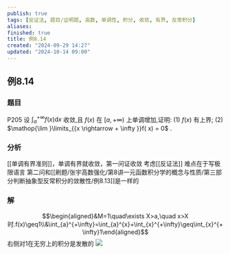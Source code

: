 ```yaml
---
publish: true
tags: [反证法, 题目/证明题, 高数, 单调性, 积分, 收敛, 有界, 反常积分]
aliases: 
finished: true
title: 例8.14
created: "2024-09-29 14:27"
updated: "2024-10-14 09:00"
---
```

## 例8.14
### 题目
P205 设 ${\int }_{a}^{+\infty }f( x) \mathrm{d}x$ 收敛,且 $f( x)$ 在 $\lbrack a, + \infty )$ 上单调增加,证明:
(1) $f( x)$ 有上界;
(2) $\mathop{\lim }\limits_{{x \rightarrow + \infty }}f( x) = 0$ .
### 分析
[[单调有界准则]]，单调有界就收敛，第一问证收敛
考虑[[反证法]]
难点在于写极限语言
第二问和[[刷题/张宇高数强化/第8讲一元函数积分学的概念与性质/第三部分判断抽象型反常积分的敛散性/例8.13]]是一样的
### 解
$$\begin{aligned}&M=1\quad\exists X>a,\quad x>X时.f(x)\geq1\\&\int_{a}^{+\infty}=\int_{a}^{x}+\int_{x}^{+\infty}\geq\int_{x}^{+\infty}1\end{aligned}$$
右侧对1在无穷上的积分是发散的
![](https://img.hwenyi.tech/202410141705971.webp)



 